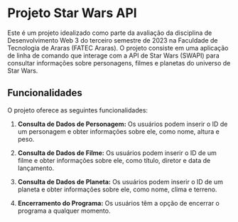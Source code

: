 # Projeto Star Wars API

Este é um projeto idealizado como parte da avaliação da disciplina de Desenvolvimento Web 3 do terceiro semestre de 2023 na Faculdade de Tecnologia de
Araras (FATEC Araras). O projeto consiste em uma aplicação de linha de comando que interage com a API de Star Wars (SWAPI) para consultar informações 
sobre personagens, filmes e planetas do universo de Star Wars.

## Funcionalidades

O projeto oferece as seguintes funcionalidades:

1. **Consulta de Dados de Personagem:** Os usuários podem inserir o ID de um personagem e obter informações sobre ele, como nome, altura e peso.

2. **Consulta de Dados de Filme:** Os usuários podem inserir o ID de um filme e obter informações sobre ele, como título, diretor e data de lançamento.

3. **Consulta de Dados de Planeta:** Os usuários podem inserir o ID de um planeta e obter informações sobre ele, como nome, clima e terreno.

4. **Encerramento do Programa:** Os usuários têm a opção de encerrar o programa a qualquer momento.


